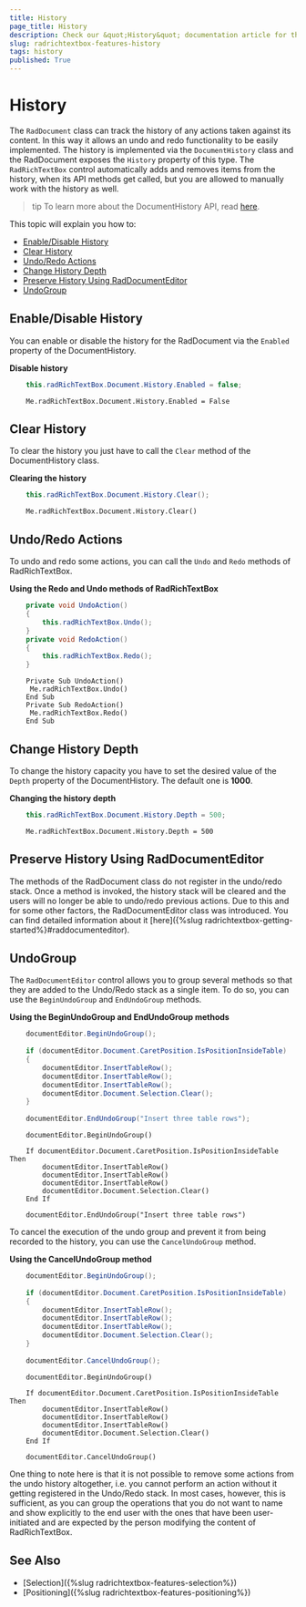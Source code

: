 ```yaml
---
title: History
page_title: History
description: Check our &quot;History&quot; documentation article for the RadRichTextBox control.
slug: radrichtextbox-features-history
tags: history
published: True
---
```


# History

The `RadDocument` class can track the history of any actions taken against its content. In this way it allows an undo and redo functionality to be easily implemented. The history is implemented via the `DocumentHistory` class and the RadDocument exposes the `History` property of this type. The `RadRichTextBox` control automatically adds and removes items from the history, when its API methods get called, but you are allowed to manually work with the history as well.

>tip To learn more about the DocumentHistory API, read [here](http://www.telerik.com/help/wpf/t_telerik_windows_documents_history_documenthistory.html).

This topic will explain you how to:

* [Enable/Disable History](#enabledisable-history)
* [Clear History](#clear-history)
* [Undo/Redo Actions](#undoredo-actions)
* [Change History Depth](#change-history-depth)
* [Preserve History Using RadDocumentEditor](#preserve-history-using-raddocumenteditor)
* [UndoGroup](#undogroup)

## Enable/Disable History

You can enable or disable the history for the RadDocument via the `Enabled` property of the DocumentHistory.

__Disable history__
```C#
	this.radRichTextBox.Document.History.Enabled = false;
```
```VB.NET
	Me.radRichTextBox.Document.History.Enabled = False
```

## Clear History

To clear the history you just have to call the `Clear` method of the DocumentHistory class.

__Clearing the history__
```C#
	this.radRichTextBox.Document.History.Clear();
```
```VB.NET
	Me.radRichTextBox.Document.History.Clear()
```

## Undo/Redo Actions

To undo and redo some actions, you can call the `Undo` and `Redo` methods of RadRichTextBox.

__Using the Redo and Undo methods of RadRichTextBox__

```C#
	private void UndoAction()
	{
	    this.radRichTextBox.Undo();
	}
	private void RedoAction()
	{
	    this.radRichTextBox.Redo();
	}
```
```VB.NET
	Private Sub UndoAction()
	 Me.radRichTextBox.Undo()
	End Sub
	Private Sub RedoAction()
	 Me.radRichTextBox.Redo()
	End Sub
```

## Change History Depth

To change the history capacity you have to set the desired value of the `Depth` property of the DocumentHistory. The default one is __1000__.

__Changing the history depth__
```C#
	this.radRichTextBox.Document.History.Depth = 500;
```
```VB.NET
	Me.radRichTextBox.Document.History.Depth = 500
```

## Preserve History Using RadDocumentEditor

The methods of the RadDocument class do not register in the undo/redo stack. Once a method is invoked, the history stack will be cleared and the users will no longer be able to undo/redo previous actions. Due to this and for some other factors, the RadDocumentEditor class was introduced. You can find detailed information about it [here]({%slug radrichtextbox-getting-started%}#raddocumenteditor).

## UndoGroup

The `RadDocumentEditor` control allows you to group several methods so that they are added to the Undo/Redo stack as a single item. To do so, you can use the `BeginUndoGroup` and `EndUndoGroup` methods.

__Using the BeginUndoGroup and EndUndoGroup methods__
```C#
	documentEditor.BeginUndoGroup(); 
	
	if (documentEditor.Document.CaretPosition.IsPositionInsideTable) 
	{ 
	    documentEditor.InsertTableRow(); 
	    documentEditor.InsertTableRow(); 
	    documentEditor.InsertTableRow(); 
	    documentEditor.Document.Selection.Clear(); 
	} 
	
	documentEditor.EndUndoGroup("Insert three table rows"); 
```
```VB.NET
	documentEditor.BeginUndoGroup() 
	
	If documentEditor.Document.CaretPosition.IsPositionInsideTable Then 
		documentEditor.InsertTableRow() 
		documentEditor.InsertTableRow() 
		documentEditor.InsertTableRow() 
		documentEditor.Document.Selection.Clear() 
	End If 
	
	documentEditor.EndUndoGroup("Insert three table rows") 
```

To cancel the execution of the undo group and prevent it from being recorded to the history, you can use the `CancelUndoGroup` method.

__Using the CancelUndoGroup method__
```C#
	documentEditor.BeginUndoGroup(); 
	
	if (documentEditor.Document.CaretPosition.IsPositionInsideTable) 
	{ 
		documentEditor.InsertTableRow(); 
		documentEditor.InsertTableRow(); 
		documentEditor.InsertTableRow(); 
		documentEditor.Document.Selection.Clear(); 
	} 
	
	documentEditor.CancelUndoGroup(); 
```
```VB.NET
	documentEditor.BeginUndoGroup() 
	
	If documentEditor.Document.CaretPosition.IsPositionInsideTable Then 
		documentEditor.InsertTableRow() 
		documentEditor.InsertTableRow() 
		documentEditor.InsertTableRow() 
		documentEditor.Document.Selection.Clear() 
	End If 
	
	documentEditor.CancelUndoGroup() 
```

One thing to note here is that it is not possible to remove some actions from the undo history altogether, i.e. you cannot perform an action without it getting registered in the Undo/Redo stack. In most cases, however, this is sufficient, as you can group the operations that you do not want to name and show explicitly to the end user with the ones that have been user-initiated and are expected by the person modifying the content of RadRichTextBox.

## See Also

 * [Selection]({%slug radrichtextbox-features-selection%})
 * [Positioning]({%slug radrichtextbox-features-positioning%})
